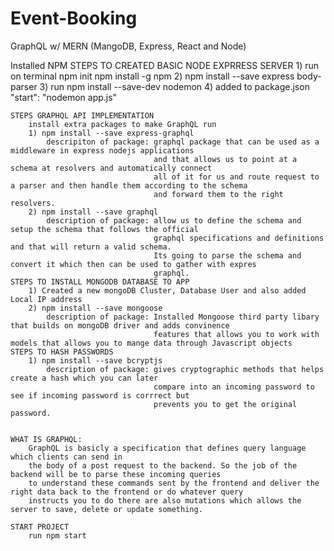 # Event-Booking
GraphQL w/ MERN (MangoDB, Express, React and Node)

Installed NPM 
    STEPS TO CREATED BASIC NODE EXPRRESS SERVER 
        1) run on terminal npm init 
        <!--TO UPDATE NPM  -->
        npm install -g npm
        <!--  -->
        2) npm install --save express body-parser
        3) run npm install --save-dev nodemon
        4) added to package.json "start": "nodemon app.js"

    STEPS GRAPHQL API IMPLEMENTATION
        install extra packages to make GraphQL run
        1) npm install --save express-graphql 
            descripiton of package: graphql package that can be used as a middleware in express nodejs applications
                                    and that allows us to point at a schema at resolvers and automatically connect
                                    all of it for us and route request to a parser and then handle them according to the schema
                                    and forward them to the right resolvers.
        2) npm install --save graphql
            description of package: allow us to define the schema and setup the schema that follows the official 
                                    graphql specifications and definitions and that will return a valid schema.
                                    Its going to parse the schema and convert it which then can be used to gather with expres
                                    graphql.
    STEPS TO INSTALL MONGODB DATABASE TO APP
        1) Created a new mongoDB Cluster, Database User and also added Local IP address
        2) npm install --save mongoose
            description of package: Installed Mongoose third party libary that builds on mongoDB driver and adds convinence      
                                    features that allows you to work with models that allows you to mange data through Javascript objects
    STEPS TO HASH PASSWORDS
        1) npm install --save bcryptjs
            description of package: gives cryptographic methods that helps create a hash which you can later
                                    compare into an incoming password to see if incoming password is corrrect but
                                    prevents you to get the original password.


    WHAT IS GRAPHQL:
        GraphQL is basicly a specification that defines query language which clients can send in 
        the body of a post request to the backend. So the job of the backend will be to parse these incoming queries
        to understand these commands sent by the frontend and deliver the right data back to the frontend or do whatever query 
        instructs you to do there are also mutations which allows the server to save, delete or update something.

    START PROJECT 
        run npm start 

